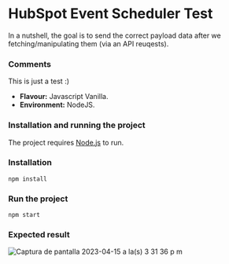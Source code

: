 # HubSpot Event Scheduler Test

In a nutshell, the goal is to send the correct payload data after we fetching/manipulating them (via an API reuqests).

### Comments

This is just a test :)

- **Flavour:** Javascript Vanilla.
- **Environment:** NodeJS.

### Installation and running the project

The project requires [Node.js](https://nodejs.org/) to run.

### Installation

```
npm install
```

### Run the project

```
npm start
```

### Expected result
![Captura de pantalla 2023-04-15 a la(s) 3 31 36 p  m](https://user-images.githubusercontent.com/13179028/232228006-c2d739c6-1af8-4b5a-883e-0ab721ccd07c.png)
